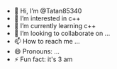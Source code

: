 - 👋 Hi, I’m @Tatan85340
- 👀 I’m interested in c++
- 🌱 I’m currently learning c++
- 💞️ I’m looking to collaborate on ...
- 📫 How to reach me ...
- 😄 Pronouns: ...
- ⚡ Fun fact: it's 3 am

<!---
Tatan85340/Tatan85340 is a ✨ special ✨ repository because its `README.md` (this file) appears on your GitHub profile.
You can click the Preview link to take a look at your changes.
--->
